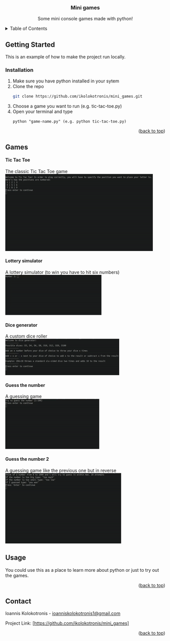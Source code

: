 <div id="top"></div>

  <h3 align="center">Mini games</h3>

  <p align="center">
    Some mini console games made with python!
  </p>
</div>



<!-- TABLE OF CONTENTS -->
<details>
  <summary>Table of Contents</summary>
  <ol>
    <li>
      <a href="#getting-started">Getting Started</a>
      <ul>
        <li><a href="#installation">Installation</a></li>
      </ul>
    </li>
    <li><a href="#games">Games</a></li>
    <li><a href="#usage">Usage</a></li>
    <li><a href="#contact">Contact</a></li>
  </ol>
</details>




<!-- GETTING STARTED -->
## Getting Started

This is an example of how to make the project run locally.

### Installation

1. Make sure you have python installed in your sytem
2. Clone the repo
   ```sh
   git clone https://github.com/ikolokotronis/mini_games.git
   ```
3. Choose a game you want to run (e.g. tic-tac-toe.py)
4. Open your terminal and type
   ```
   python "game-name.py" (e.g. python tic-tac-toe.py)
   ```
<p align="right">(<a href="#top">back to top</a>)</p>



## Games
#### Tic Tac Toe
The classic Tic Tac Toe game  
![](gifs/tic-tac-toe.gif)

#### Lottery simulator
A lottery simulator (to win you have to hit six numbers)  
![](gifs/lottery-simulator.gif)

#### Dice generator
A custom dice roller  
![](gifs/dice-generator.gif)

#### Guess the number
A guessing game  
![](gifs/guess-the-number.gif)

#### Guess the number 2
A guessing game like the previous one but in reverse  
![](gifs/guess_the_number_2.gif)    




<!-- USAGE EXAMPLES -->
## Usage

You could use this as a place to learn more about python or just to try out the games.


<p align="right">(<a href="#top">back to top</a>)</p>



<!-- CONTACT -->
## Contact

Ioannis Kolokotronis - ioanniskolokotronis1@gmail.com

Project Link: [https://github.com/ikolokotronis/mini_games]

<p align="right">(<a href="#top">back to top</a>)</p>

